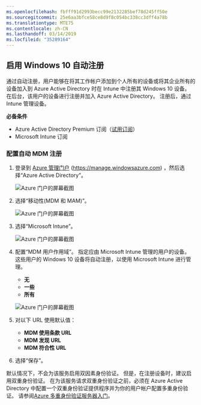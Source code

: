 ```yaml
---
ms.openlocfilehash: fbfff91d2993becc99e2132285bef78d245ff50e
ms.sourcegitcommit: 25e6aa3bfce58ce8d9f8c054bc338cc3dff4a78b
ms.translationtype: MTE75
ms.contentlocale: zh-CN
ms.lasthandoff: 03/14/2019
ms.locfileid: "35289164"
---
```

## <a name="enable-windows-10-automatic-enrollment"></a>启用 Windows 10 自动注册

通过自动注册，用户能够在将其工作帐户添加到个人所有的设备或将其企业所有的设备加入到 Azure Active Directory 时在 Intune 中注册其 Windows 10 设备。 在后台，该用户的设备进行注册并加入 Azure Active Directory。 注册后，通过 Intune 管理设备。

**必备条件**
- Azure Active Directory Premium 订阅（[试用订阅](http://go.microsoft.com/fwlink/?LinkID=816845)）
- Microsoft Intune 订阅


### <a name="configure-automatic-mdm-enrollment"></a>配置自动 MDM 注册

1. 登录到 [Azure 管理门户](https://portal.azure.com) (https://manage.windowsazure.com) ，然后选择“Azure Active Directory”。

   ![Azure 门户的屏幕截图](../media/auto-enroll-azure-main.png)

2. 选择“移动性(MDM 和 MAM)”。

   ![Azure 门户的屏幕截图](../media/auto-enroll-mdm.png)

3. 选择“Microsoft Intune”。

   ![Azure 门户的屏幕截图](../media/auto-enroll-intune.png)

4. 配置“MDM 用户作用域”。 指定应由 Microsoft Intune 管理的用户的设备。 这些用户的 Windows 10 设备将自动注册，以使用 Microsoft Intune 进行管理。

   - **无**
   - **一些**
   - **所有**

   ![Azure 门户的屏幕截图](../media/auto-enroll-scope.png)

5. 对以下 URL 使用默认值：
   - **MDM 使用条款 URL**
   - **MDM 发现 URL**
   - **MDM 符合性 URL**

6. 选择“保存”。

默认情况下，不会为该服务启用双因素身份验证。 但是，在注册设备时，建议启用双重身份验证。 在为该服务请求双重身份验证之前，必须在 Azure Active Directory 中配置一个双重身份验证提供程序并为你的用户帐户配置多重身份验证。 请参阅[Azure 多重身份验证服务器入门](https://docs.microsoft.com/azure/multi-factor-authentication/multi-factor-authentication-get-started-cloud)。
